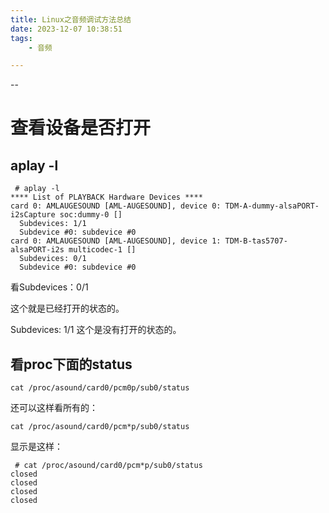 ```yaml
---
title: Linux之音频调试方法总结
date: 2023-12-07 10:38:51
tags:
	- 音频

---
```


--

# 查看设备是否打开

## aplay -l

```
 # aplay -l
**** List of PLAYBACK Hardware Devices ****
card 0: AMLAUGESOUND [AML-AUGESOUND], device 0: TDM-A-dummy-alsaPORT-i2sCapture soc:dummy-0 []
  Subdevices: 1/1
  Subdevice #0: subdevice #0
card 0: AMLAUGESOUND [AML-AUGESOUND], device 1: TDM-B-tas5707-alsaPORT-i2s multicodec-1 []
  Subdevices: 0/1
  Subdevice #0: subdevice #0
```

看Subdevices：0/1 

这个就是已经打开的状态的。

Subdevices: 1/1 这个是没有打开的状态的。

## 看proc下面的status

```
cat /proc/asound/card0/pcm0p/sub0/status
```

还可以这样看所有的：

```
cat /proc/asound/card0/pcm*p/sub0/status
```

显示是这样：

```
 # cat /proc/asound/card0/pcm*p/sub0/status
closed
closed
closed
closed
```

